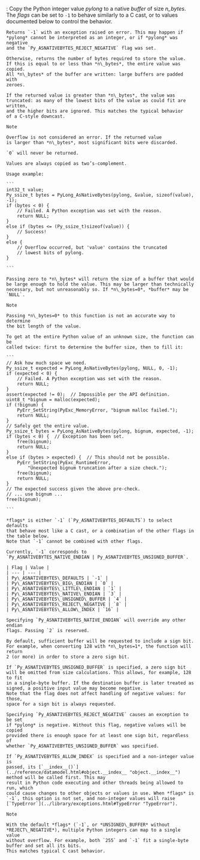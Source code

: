 :   Copy the Python integer value *pylong* to a native *buffer* of size
    *n\_bytes*. The *flags* can be set to `-1` to behave similarly to a C cast,
    or to values documented below to control the behavior.

    Returns `-1` with an exception raised on error. This may happen if
    *pylong* cannot be interpreted as an integer, or if *pylong* was negative
    and the `Py_ASNATIVEBYTES_REJECT_NEGATIVE` flag was set.

    Otherwise, returns the number of bytes required to store the value.
    If this is equal to or less than *n\_bytes*, the entire value was copied.
    All *n\_bytes* of the buffer are written: large buffers are padded with
    zeroes.

    If the returned value is greater than *n\_bytes*, the value was
    truncated: as many of the lowest bits of the value as could fit are written,
    and the higher bits are ignored. This matches the typical behavior
    of a C-style downcast.

    Note

    Overflow is not considered an error. If the returned value
    is larger than *n\_bytes*, most significant bits were discarded.

    `0` will never be returned.

    Values are always copied as two’s-complement.

    Usage example:

    ```
    int32_t value;
    Py_ssize_t bytes = PyLong_AsNativeBytes(pylong, &value, sizeof(value), -1);
    if (bytes < 0) {
        // Failed. A Python exception was set with the reason.
        return NULL;
    }
    else if (bytes <= (Py_ssize_t)sizeof(value)) {
        // Success!
    }
    else {
        // Overflow occurred, but 'value' contains the truncated
        // lowest bits of pylong.
    }

    ```

    Passing zero to *n\_bytes* will return the size of a buffer that would
    be large enough to hold the value. This may be larger than technically
    necessary, but not unreasonably so. If *n\_bytes=0*, *buffer* may be
    `NULL`.

    Note

    Passing *n\_bytes=0* to this function is not an accurate way to determine
    the bit length of the value.

    To get at the entire Python value of an unknown size, the function can be
    called twice: first to determine the buffer size, then to fill it:

    ```
    // Ask how much space we need.
    Py_ssize_t expected = PyLong_AsNativeBytes(pylong, NULL, 0, -1);
    if (expected < 0) {
        // Failed. A Python exception was set with the reason.
        return NULL;
    }
    assert(expected != 0);  // Impossible per the API definition.
    uint8_t *bignum = malloc(expected);
    if (!bignum) {
        PyErr_SetString(PyExc_MemoryError, "bignum malloc failed.");
        return NULL;
    }
    // Safely get the entire value.
    Py_ssize_t bytes = PyLong_AsNativeBytes(pylong, bignum, expected, -1);
    if (bytes < 0) {  // Exception has been set.
        free(bignum);
        return NULL;
    }
    else if (bytes > expected) {  // This should not be possible.
        PyErr_SetString(PyExc_RuntimeError,
            "Unexpected bignum truncation after a size check.");
        free(bignum);
        return NULL;
    }
    // The expected success given the above pre-check.
    // ... use bignum ...
    free(bignum);

    ```

    *flags* is either `-1` (`Py_ASNATIVEBYTES_DEFAULTS`) to select defaults
    that behave most like a C cast, or a combination of the other flags in
    the table below.
    Note that `-1` cannot be combined with other flags.

    Currently, `-1` corresponds to
    `Py_ASNATIVEBYTES_NATIVE_ENDIAN | Py_ASNATIVEBYTES_UNSIGNED_BUFFER`.

    | Flag | Value |
    | --- | --- |
    | Py\_ASNATIVEBYTES\_DEFAULTS | `-1` |
    | Py\_ASNATIVEBYTES\_BIG\_ENDIAN | `0` |
    | Py\_ASNATIVEBYTES\_LITTLE\_ENDIAN | `1` |
    | Py\_ASNATIVEBYTES\_NATIVE\_ENDIAN | `3` |
    | Py\_ASNATIVEBYTES\_UNSIGNED\_BUFFER | `4` |
    | Py\_ASNATIVEBYTES\_REJECT\_NEGATIVE | `8` |
    | Py\_ASNATIVEBYTES\_ALLOW\_INDEX | `16` |

    Specifying `Py_ASNATIVEBYTES_NATIVE_ENDIAN` will override any other endian
    flags. Passing `2` is reserved.

    By default, sufficient buffer will be requested to include a sign bit.
    For example, when converting 128 with *n\_bytes=1*, the function will return
    2 (or more) in order to store a zero sign bit.

    If `Py_ASNATIVEBYTES_UNSIGNED_BUFFER` is specified, a zero sign bit
    will be omitted from size calculations. This allows, for example, 128 to fit
    in a single-byte buffer. If the destination buffer is later treated as
    signed, a positive input value may become negative.
    Note that the flag does not affect handling of negative values: for those,
    space for a sign bit is always requested.

    Specifying `Py_ASNATIVEBYTES_REJECT_NEGATIVE` causes an exception to be set
    if *pylong* is negative. Without this flag, negative values will be copied
    provided there is enough space for at least one sign bit, regardless of
    whether `Py_ASNATIVEBYTES_UNSIGNED_BUFFER` was specified.

    If `Py_ASNATIVEBYTES_ALLOW_INDEX` is specified and a non-integer value is
    passed, its [`__index__()`](../reference/datamodel.html#object.__index__ "object.__index__") method will be called first. This may
    result in Python code executing and other threads being allowed to run, which
    could cause changes to other objects or values in use. When *flags* is
    `-1`, this option is not set, and non-integer values will raise
    [`TypeError`](../library/exceptions.html#TypeError "TypeError").

    Note

    With the default *flags* (`-1`, or *UNSIGNED\_BUFFER* without
    *REJECT\_NEGATIVE*), multiple Python integers can map to a single value
    without overflow. For example, both `255` and `-1` fit a single-byte
    buffer and set all its bits.
    This matches typical C cast behavior.